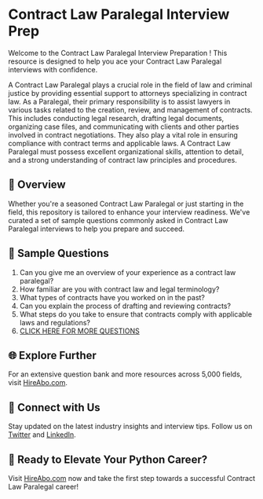 # Contract Law Paralegal Interview Prep

Welcome to the Contract Law Paralegal Interview Preparation ! This resource is designed to help you ace your Contract Law Paralegal interviews with confidence.

A Contract Law Paralegal plays a crucial role in the field of law and criminal justice by providing essential support to attorneys specializing in contract law. As a Paralegal, their primary responsibility is to assist lawyers in various tasks related to the creation, review, and management of contracts. This includes conducting legal research, drafting legal documents, organizing case files, and communicating with clients and other parties involved in contract negotiations. They also play a vital role in ensuring compliance with contract terms and applicable laws. A Contract Law Paralegal must possess excellent organizational skills, attention to detail, and a strong understanding of contract law principles and procedures.

## 🚀 Overview

Whether you're a seasoned Contract Law Paralegal or just starting in the field, this repository is tailored to enhance your interview readiness. We've curated a set of sample questions commonly asked in Contract Law Paralegal interviews to help you prepare and succeed.

## 📝 Sample Questions

1. Can you give me an overview of your experience as a contract law paralegal?
2. How familiar are you with contract law and legal terminology?
3. What types of contracts have you worked on in the past?
4. Can you explain the process of drafting and reviewing contracts?
5. What steps do you take to ensure that contracts comply with applicable laws and regulations?
6. [CLICK HERE FOR MORE QUESTIONS](https://hireabo.com/job/9_2_14/Contract%20Law%20Paralegal)

## 🌐 Explore Further

For an extensive question bank and more resources across 5,000 fields, visit [HireAbo.com](https://www.hireabo.com).

## 📱 Connect with Us

Stay updated on the latest industry insights and interview tips. Follow us on [Twitter](https://twitter.com/hireabo) and [LinkedIn](https://www.linkedin.com/in/hire-abo-3609972a8/).

## 🚀 Ready to Elevate Your Python Career?

Visit [HireAbo.com](https://www.hireabo.com) now and take the first step towards a successful Contract Law Paralegal career!